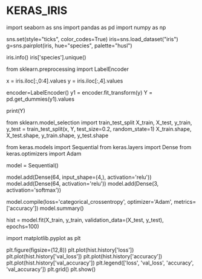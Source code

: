 # KERAS_IRIS

import seaborn as sns
import pandas as pd
import numpy as np

sns.set(style="ticks", color_codes=True)
iris=sns.load_dataset("iris")
g=sns.pairplot(iris, hue="species", palette="husl")

iris.info()
iris['species'].unique()

from sklearn.preprocessing import LabelEncoder

x = iris.iloc[:,0:4].values
y = iris.iloc[:,4].values

encoder=LabelEncoder()
y1 = encoder.fit_transform(y)
Y = pd.get_dummies(y1).values

print(Y)

from sklearn.model_selection import train_test_split
X_train, X_test, y_train, y_test = train_test_split(x, Y, test_size=0.2, random_state=1)
X_train.shape, X_test.shape, y_train.shape, y_test.shape

from keras.models import Sequential
from keras.layers import Dense
from keras.optimizers import Adam

model = Sequential()

model.add(Dense(64, input_shape=(4,), activation='relu'))
model.add(Dense(64, activation='relu'))
model.add(Dense(3, activation='softmax'))

model.compile(loss='categorical_crossentropy', optimizer='Adam', metrics=['accuracy'])
model.summary()

hist = model.fit(X_train, y_train, validation_data=(X_test, y_test), epochs=100)

import matplotlib.pyplot as plt

plt.figure(figsize=(12,8))
plt.plot(hist.history['loss'])
plt.plot(hist.history['val_loss'])
plt.plot(hist.history['accuracy'])
plt.plot(hist.history['val_accuracy'])
plt.legend(['loss', 'val_loss', 'accuracy', 'val_accuracy'])
plt.grid()
plt.show()

